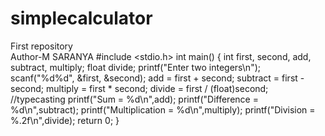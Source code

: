 # simplecalculator
First repository 
<br>
Author-M SARANYA
#include <stdio.h>
int main()
{
    int first, second, add, subtract, multiply;
    float divide;
    printf("Enter two integers\n");
    scanf("%d%d", &first, &second);
    add        = first + second;
    subtract = first - second;
    multiply = first * second;
    divide     = first / (float)second;   //typecasting
    printf("Sum = %d\n",add);
    printf("Difference = %d\n",subtract);
    printf("Multiplication = %d\n",multiply);
    printf("Division = %.2f\n",divide);
    return 0;
}
